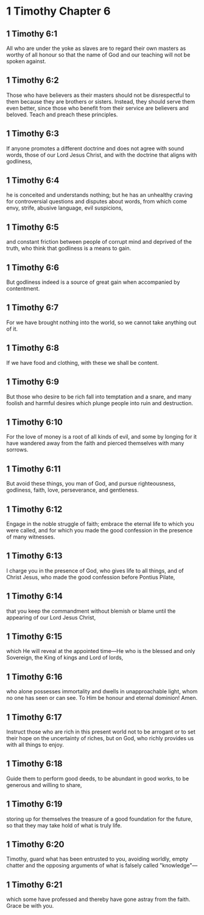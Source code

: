 # 1 Timothy Chapter 6

## 1 Timothy 6:1

All who are under the yoke as slaves are to regard their own masters as worthy of all honour so that the name of God and our teaching will not be spoken against.

## 1 Timothy 6:2

Those who have believers as their masters should not be disrespectful to them because they are brothers or sisters. Instead, they should serve them even better, since those who benefit from their service are believers and beloved. Teach and preach these principles.

## 1 Timothy 6:3

If anyone promotes a different doctrine and does not agree with sound words, those of our Lord Jesus Christ, and with the doctrine that aligns with godliness,

## 1 Timothy 6:4

he is conceited and understands nothing; but he has an unhealthy craving for controversial questions and disputes about words, from which come envy, strife, abusive language, evil suspicions,

## 1 Timothy 6:5

and constant friction between people of corrupt mind and deprived of the truth, who think that godliness is a means to gain.

## 1 Timothy 6:6

But godliness indeed is a source of great gain when accompanied by contentment.

## 1 Timothy 6:7

For we have brought nothing into the world, so we cannot take anything out of it.

## 1 Timothy 6:8

If we have food and clothing, with these we shall be content.

## 1 Timothy 6:9

But those who desire to be rich fall into temptation and a snare, and many foolish and harmful desires which plunge people into ruin and destruction.

## 1 Timothy 6:10

For the love of money is a root of all kinds of evil, and some by longing for it have wandered away from the faith and pierced themselves with many sorrows.

## 1 Timothy 6:11

But avoid these things, you man of God, and pursue righteousness, godliness, faith, love, perseverance, and gentleness.

## 1 Timothy 6:12

Engage in the noble struggle of faith; embrace the eternal life to which you were called, and for which you made the good confession in the presence of many witnesses.

## 1 Timothy 6:13

I charge you in the presence of God, who gives life to all things, and of Christ Jesus, who made the good confession before Pontius Pilate,

## 1 Timothy 6:14

that you keep the commandment without blemish or blame until the appearing of our Lord Jesus Christ,

## 1 Timothy 6:15

which He will reveal at the appointed time—He who is the blessed and only Sovereign, the King of kings and Lord of lords,

## 1 Timothy 6:16

who alone possesses immortality and dwells in unapproachable light, whom no one has seen or can see. To Him be honour and eternal dominion! Amen.

## 1 Timothy 6:17

Instruct those who are rich in this present world not to be arrogant or to set their hope on the uncertainty of riches, but on God, who richly provides us with all things to enjoy.

## 1 Timothy 6:18

Guide them to perform good deeds, to be abundant in good works, to be generous and willing to share,

## 1 Timothy 6:19

storing up for themselves the treasure of a good foundation for the future, so that they may take hold of what is truly life.

## 1 Timothy 6:20

Timothy, guard what has been entrusted to you, avoiding worldly, empty chatter and the opposing arguments of what is falsely called "knowledge"—

## 1 Timothy 6:21

which some have professed and thereby have gone astray from the faith.  
Grace be with you.
